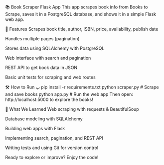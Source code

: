 📚 Book Scraper Flask App
This app scrapes book info from Books to Scrape, saves it in a PostgreSQL database, and shows it in a simple Flask web app.

🚀 Features
Scrapes book title, author, ISBN, price, availability, publish date

Handles multiple pages (pagination)

Stores data using SQLAlchemy with PostgreSQL

Web interface with search and pagination

REST API to get book data in JSON

Basic unit tests for scraping and web routes

🛠 How to Run
پ
pip install -r requirements.txt
python scraper.py    # Scrape and save books
python app.py        # Run the web app
Then open: http://localhost:5000 to explore the books!

🧠 What We Learned
Web scraping with requests & BeautifulSoup

Database modeling with SQLAlchemy

Building web apps with Flask

Implementing search, pagination, and REST API

Writing tests and using Git for version control

Ready to explore or improve? Enjoy the code! 
